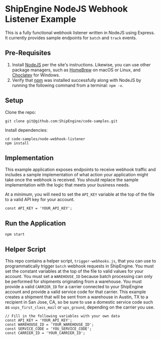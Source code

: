 ShipEngine NodeJS Webhook Listener Example
==========================================
This is a fully functional webhook listener written in NodeJS using Express. It currently provides sample endpoints for
`batch` and `track` events.

## Pre-Requisites
1. Install [NodeJS](https://nodejs.org) per the site's instructions. Likewise, you can use other package managers,
such as [HomeBrew](https://brew.sh/) on macOS or Linux, and [Choclatey](https://chocolatey.org/) for Windows.
1. Verify that [npm](https://www.npmjs.com/) was installed successfully along with NodeJS by running the following command
from a terminal: `npm -v`.

## Setup
Clone the repo:
```
git clone git@github.com:ShipEngine/code-samples.git
```

Install dependencies:
```
cd code-samples/node-webhook-listener
npm install

```

## Implementation
This example application exposes endpoints to receive webhook traffic and includes a sample implementation of what
action your application might take once the webhook is received. You should replace the sample implementation with
the logic that meets your business needs.

At a minimum, you will need to set the `API_KEY` variable at the top of the file to a valid API key for your account.
```
const API_KEY = 'YOUR_API_KEY';
```
## Run the Application
```
npm start
```

## Helper Script
This repo contains a helper script, `trigger-webhooks.js`, that you can use to programmatically trigger `batch` webhook requests in ShipEngine.
You must set the constant variables at the top of the file to valid values for your account. You must set a `WAREHOUSE_ID` because
batch processing can only be performed for shipments originating from a warehouse. You must provide a valid `CARRIER_ID`
for a carrier connected to your ShipEngine account and provide a valid service code for that carrier. This example creates
a shipment that will be sent from a warehouse in Austin, TX to a recipient in San Jose, CA, so be sure to use a domestic
service code such as `usps_first_class_mail` or `ups_ground`, depending on the carrier you use.

```
// Fill in the following variables with your own data
const API_KEY = 'YOUR_API_KEY';
const WAREHOUSE_ID = 'YOUR_WAREHOUSE_ID';
const SERVICE_CODE = 'YOU_SERVICE_CODE';
const CARRIER_ID = 'YOUR_CARRIER_ID';
```
